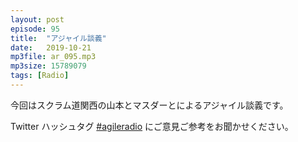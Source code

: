 ```yaml
---
layout: post
episode: 95
title:  "アジャイル談義"
date:   2019-10-21
mp3file: ar_095.mp3
mp3size: 15789079
tags: [Radio]
---
```


今回はスクラム道関西の山本とマスダーとによるアジャイル談義です。  

Twitter ハッシュタグ [#agileradio](https://twitter.com/intent/tweet?hashtags=agileradio) にご意見ご参考をお聞かせください。

